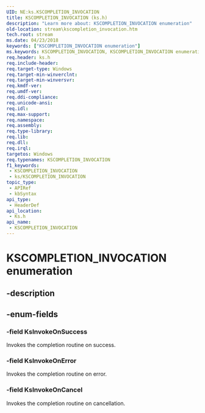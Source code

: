 ```yaml
---
UID: NE:ks.KSCOMPLETION_INVOCATION
title: KSCOMPLETION_INVOCATION (ks.h)
description: "Learn more about: KSCOMPLETION_INVOCATION enumeration"
old-location: stream\kscompletion_invocation.htm
tech.root: stream
ms.date: 04/23/2018
keywords: ["KSCOMPLETION_INVOCATION enumeration"]
ms.keywords: KSCOMPLETION_INVOCATION, KSCOMPLETION_INVOCATION enumeration [Streaming Media Devices], KsInvokeOnCancel, KsInvokeOnError, KsInvokeOnSuccess, ks/KSCOMPLETION_INVOCATION, ks/KsInvokeOnCancel, ks/KsInvokeOnError, ks/KsInvokeOnSuccess, stream.kscompletion_invocation
req.header: ks.h
req.include-header: 
req.target-type: Windows
req.target-min-winverclnt: 
req.target-min-winversvr: 
req.kmdf-ver: 
req.umdf-ver: 
req.ddi-compliance: 
req.unicode-ansi: 
req.idl: 
req.max-support: 
req.namespace: 
req.assembly: 
req.type-library: 
req.lib: 
req.dll: 
req.irql: 
targetos: Windows
req.typenames: KSCOMPLETION_INVOCATION
f1_keywords:
 - KSCOMPLETION_INVOCATION
 - ks/KSCOMPLETION_INVOCATION
topic_type:
 - APIRef
 - kbSyntax
api_type:
 - HeaderDef
api_location:
 - Ks.h
api_name:
 - KSCOMPLETION_INVOCATION
---
```


# KSCOMPLETION_INVOCATION enumeration


## -description

## -enum-fields

### -field KsInvokeOnSuccess

Invokes the completion routine on success.

### -field KsInvokeOnError

Invokes the completion routine on error.

### -field KsInvokeOnCancel

Invokes the completion routine on cancellation.

